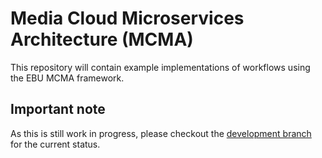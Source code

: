 # Media Cloud Microservices Architecture (MCMA)

This repository will contain example implementations of workflows using the EBU MCMA framework.

## Important note

As this is still work in progress, please checkout the [development branch](https://github.com/ebu/mcma-projects/tree/develop) for the current status.
